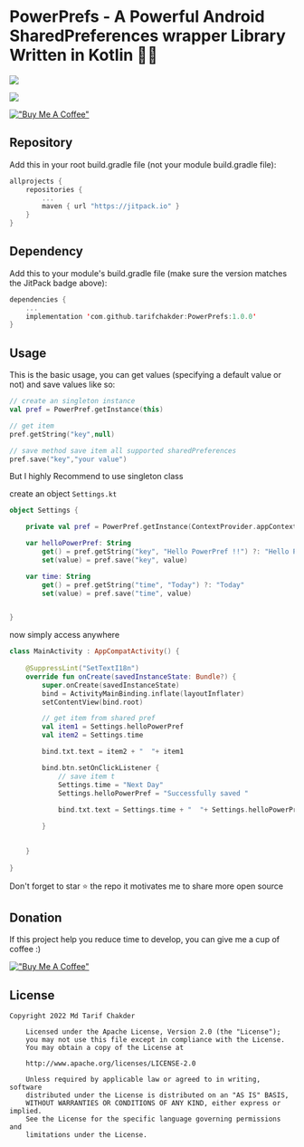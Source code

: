 # PowerPrefs -  A Powerful Android SharedPreferences wrapper Library Written in Kotlin 🤩🔥

[![](https://img.shields.io/badge/API-16%2B-brightgreen.svg?style=flat)](https://android-arsenal.com/api?level=16#l16)

[![](https://jitpack.io/v/tarifchakder/PowerPrefs.svg)](https://jitpack.io/#tarifchakder/PowerPrefs)

[!["Buy Me A Coffee"](https://www.buymeacoffee.com/assets/img/custom_images/orange_img.png)](https://www.buymeacoffee.com/tarifchakder)

## Repository

Add this in your root build.gradle file (not your module build.gradle file):

```kotlin
allprojects {
	repositories {
		...
		maven { url "https://jitpack.io" }
	}
}
```

## Dependency

Add this to your module's build.gradle file (make sure the version matches the JitPack badge above):

```kotlin
dependencies {
	...
    implementation 'com.github.tarifchakder:PowerPrefs:1.0.0'
}
```

## Usage

This is the basic usage, you can get values (specifying a default value or not) and save values like so:

```kotlin
// create an singleton instance
val pref = PowerPref.getInstance(this)

// get item 
pref.getString("key",null)

// save method save item all supported sharedPreferences
pref.save("key","your value")

```

But I highly  Recommend to use singleton class

create an object ```Settings.kt```

```kotlin
object Settings {

    private val pref = PowerPref.getInstance(ContextProvider.appContext)

    var helloPowerPref: String
        get() = pref.getString("key", "Hello PowerPref !!") ?: "Hello PowerPref !!"
        set(value) = pref.save("key", value)

    var time: String
        get() = pref.getString("time", "Today") ?: "Today"
        set(value) = pref.save("time", value)


}
```

now simply access anywhere 

```kotlin
class MainActivity : AppCompatActivity() {
    
    @SuppressLint("SetTextI18n")
    override fun onCreate(savedInstanceState: Bundle?) {
        super.onCreate(savedInstanceState)
        bind = ActivityMainBinding.inflate(layoutInflater)
        setContentView(bind.root)

        // get item from shared pref
        val item1 = Settings.helloPowerPref
        val item2 = Settings.time

        bind.txt.text = item2 + "  "+ item1

        bind.btn.setOnClickListener {
            // save item t
            Settings.time = "Next Day"
            Settings.helloPowerPref = "Successfully saved "
            
            bind.txt.text = Settings.time + "  "+ Settings.helloPowerPref

        }
        

    }
    
}
```

<p>
Don't forget to star ⭐ the repo it motivates me to share more open source
</p>


## Donation

If this project help you reduce time to develop, you can give me a cup of coffee :)

[!["Buy Me A Coffee"](https://www.buymeacoffee.com/assets/img/custom_images/orange_img.png)](https://www.buymeacoffee.com/tarifchakder)

## License

```text
Copyright 2022 Md Tarif Chakder

    Licensed under the Apache License, Version 2.0 (the "License");
    you may not use this file except in compliance with the License.
    You may obtain a copy of the License at

    http://www.apache.org/licenses/LICENSE-2.0

    Unless required by applicable law or agreed to in writing, software
    distributed under the License is distributed on an "AS IS" BASIS,
    WITHOUT WARRANTIES OR CONDITIONS OF ANY KIND, either express or implied.
    See the License for the specific language governing permissions and
    limitations under the License.
```


